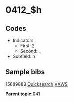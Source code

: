 # 0412\_$h

## Codes

-   Indicators
    -   First: 2
    -   Second: \_
-   Subfield: h

## Sample bibs

15689888 [Quicksearch](https://search.library.yale.edu/catalog/15689888) [VXWS](http://prodorbis.library.yale.edu:7014/vxws/GetHoldingsService?bibId=15689888)

**Parent topic:**[041](../../tags/041/041.md)


